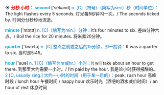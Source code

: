 ☀ <font color="red">**分秒 小时：**</font>
<font color="sky blue">**second**</font> ['sekənd] 
<font color="#0070c0">n. [C]（符号）（简写为sec）秒（时间单位）：</font>The light flashes every 5 seconds. 灯光每5秒钟闪一次。/ The seconds ticked by. 时间分分秒秒地流逝。

<font color="sky blue">**minute**</font> ['mɪnɪt] 
<font color="#0070c0">n. [C]（缩写为min.）分钟：</font>It’s four minutes to six. 差四分钟六点。/ Boil the rice for 20 minutes. 将米煮20分钟。

<font color="sky blue">**quarter**</font> ['kwɔ:tə] 
<font color="#0070c0">n. [C] 整点之前或之后的15分钟，即一刻钟：</font>It was a quarter to six. 当时是5:45。

<font color="sky blue">**hour**</font> ['aʊə] 
<font color="#0070c0">n. 1 [C]（缩写为hr或hr.）小时：</font>It will take about an hour to get there. 到那里大约需要一小时。/ I’m paid by the hour. 我是论小时获得报酬的。<font color="#0070c0">2 [C, usually sing.] 大约一小时的时间（用于某一目的）：</font>peak, rush hour 高峰时段 / lunch hour 午餐时间 / happy hour 欢乐时光（酒吧的酒水减价时间）/ an hour of rest 休息时间
